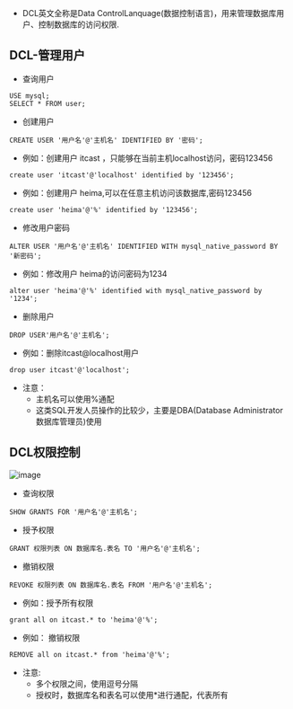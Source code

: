 * DCL英文全称是Data ControlLanquage(数据控制语言)，用来管理数据库用户、控制数据库的访问权限.

## DCL-管理用户
* 查询用户
```
USE mysql;
SELECT * FROM user;
```

* 创建用户
```
CREATE USER '用户名'@'主机名' IDENTIFIED BY '密码';
```

* 例如：创建用户 itcast ，只能够在当前主机localhost访问，密码123456
```
create user 'itcast'@'localhost' identified by '123456';
```

* 例如：创建用户 heima,可以在任意主机访问该数据库,密码123456
```
create user 'heima'@'%' identified by '123456';
```

* 修改用户密码
```
ALTER USER '用户名'@'主机名' IDENTIFIED WITH mysql_native_password BY '新密码';
```

* 例如：修改用户 heima的访问密码为1234
```
alter user 'heima'@'%' identified with mysql_native_password by '1234';
```

* 删除用户
```
DROP USER'用户名'@'主机名';
```

* 例如：删除itcast@localhost用户
```
drop user itcast'@'localhost';
```

* 注意：
  * 主机名可以使用%通配
  * 这类SQL开发人员操作的比较少，主要是DBA(Database Administrator 数据库管理员)使用
 
## DCL权限控制
![image](https://github.com/user-attachments/assets/e5cb05a0-b17d-4ff7-85ad-92eb37e83d90)

* 查询权限
```
SHOW GRANTS FOR '用户名'@'主机名';
```

* 授予权限
```
GRANT 权限列表 ON 数据库名.表名 TO '用户名'@'主机名';
```

* 撤销权限
```
REVOKE 权限列表 ON 数据库名.表名 FROM '用户名'@'主机名';
```

* 例如：授予所有权限
```
grant all on itcast.* to 'heima'@'%';
```

* 例如： 撤销权限
```
REMOVE all on itcast.* from 'heima'@'%';
```

* 注意:
  * 多个权限之间，使用逗号分隔
  * 授权时，数据库名和表名可以使用*进行通配，代表所有

